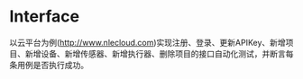 # Interface
以云平台为例(http://www.nlecloud.com)实现注册、登录、更新APIKey、新增项目、新增设备、新增传感器、新增执行器、删除项目的接口自动化测试，并断言每条用例是否执行成功。
